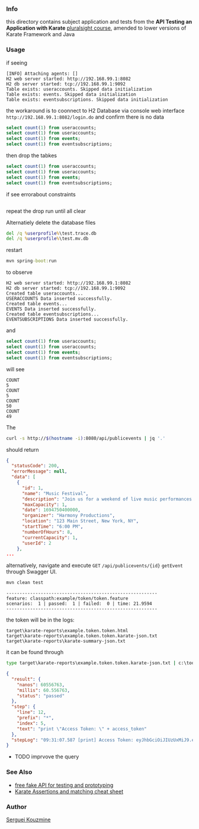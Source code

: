 ### Info

this directory contains subject application and tests from the __API Testing an Application with Karate__ [pluralsight course](https://app.pluralsight.com/library/courses/karate-api-testing-application), amended to lower versions of Karate Framework and Java

### Usage

if seeing
```text
[INFO] Attaching agents: []
H2 web server started: http://192.168.99.1:8082
H2 db server started: tcp://192.168.99.1:9092
Table exists: useraccounts. Skipped data initialization
Table exists: events. Skipped data initialization
Table exists: eventsubscriptions. Skipped data initialization

```


the workaround is to coonnect to H2 Database via console web interface `http://192.168.99.1:8082/login.do` and confirm there is no data 

```SQL
select count(1) from useraccounts;
select count(1) from useraccounts;
select count(1) from events;
select count(1) from eventsubscriptions;
```

then drop the tabkes

```SQL
select count(1) from useraccounts;
select count(1) from useraccounts;
select count(1) from events;
select count(1) from eventsubscriptions;

```

if see errorabout constraints
```text
```
repeat the drop run until all clear

Alternatiely delete the database files
```cmd
del /q %userprofile%\test.trace.db
del /q %userprofile%\test.mv.db
```

restart 

```cmd
mvn spring-boot:run
```
to observe


```text
H2 web server started: http://192.168.99.1:8082
H2 db server started: tcp://192.168.99.1:9092
Created table useraccounts...
USERACCOUNTS Data inserted successfully.
Created table events...
EVENTS Data inserted successfully.
Created table eventsubscriptions...
EVENTSUBSCRIPTIONS Data inserted successfully.
```

and 
```SQL
select count(1) from useraccounts;
select count(1) from useraccounts;
select count(1) from events;
select count(1) from eventsubscriptions;

```
will see
```text
COUNT
5
COUNT
5
COUNT
50
COUNT
49
```

The
```sh
curl -s http://$(hostname -i):8080/api/publicevents | jq '.'
```
should return

```JSON
{
  "statusCode": 200,
  "errorMessage": null,
  "data": [
    {
      "id": 1,
      "name": "Music Festival",
      "description": "Join us for a weekend of live music performances by renowned artists.",
      "maxCapacity": 1,
      "date": 1694750400000,
      "organizer": "Harmony Productions",
      "location": "123 Main Street, New York, NY",
      "startTime": "6:00 PM",
      "numberOfHours": 8,
      "currentCapacity": 1,
      "userId": 2
    },
... 
```
alternatively, navigate and execute `GET` `/api/publicevents/{id}` `getEvent` through Swagger UI.

```cmd
mvn clean test
```
```text
---------------------------------------------------------
feature: classpath:example/token/token.feature
scenarios:  1 | passed:  1 | failed:  0 | time: 21.9594
---------------------------------------------------------
```
the token will be in the logs:
```text
target\karate-reports\example.token.token.html
target\karate-reports\example.token.token.karate-json.txt
target\karate-reports\karate-summary-json.txt
```

it can be found through
```cmd
type target\karate-reports\example.token.token.karate-json.txt | c:\tools\jq-win64.exe ".scenarioResults[0].stepResults[6]"
```
```JSON
{
  "result": {
    "nanos": 60556763,
    "millis": 60.556763,
    "status": "passed"
  },
  "step": {
    "line": 12,
    "prefix": "*",
    "index": 5,
    "text": "print \"Access Token: \" + access_token"
  },
  "stepLog": "09:31:07.587 [print] Access Token: eyJhbGciOiJIUzUxMiJ9.eyJ1aWQiOjEsInN1YiI6ImpvaG5zQHBvY2lzb2Z0LmNvbSIsImV4cCI6MTY5MTY5MjI2NywiaWF0IjoxNjkxNjc0MjY3fQ.3fewnoYwpBqFODAkQ97hbrsihXjDdNPMLAtzfNj3LZ68re2_QCV-NvZ6NeqxK21d2Hv9ekPaONsZQW5TTq6w6g \n"
}
```
* TODO imprvove the query

### See Also
 * [free fake API for testing and prototyping](https://jsonplaceholder.typicode.com)
 * [Karate Assertions and matching cheat sheet](https://priyankab85.medium.com/cheat-sheet-for-karate-assertions-and-matching-d248383546e0)
### Author
[Serguei Kouzmine](kouzmine_serguei@yahoo.com)
